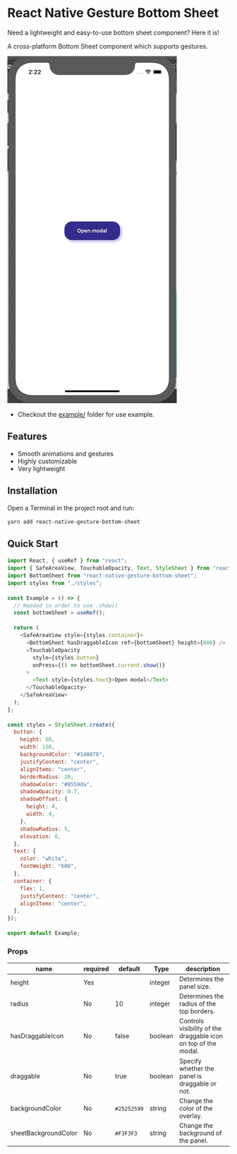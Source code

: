 # React Native Gesture Bottom Sheet

Need a lightweight and easy-to-use bottom sheet component? Here it is!

A cross-platform Bottom Sheet component which supports gestures.

![](bottom-sheet.gif)

- Checkout the [example/](https://github.com/kcotias/react-native-gesture-bottom-sheet/tree/master/examples) folder for use example.

## Features

- Smooth animations and gestures
- Highly customizable
- Very lightweight

## Installation

Open a Terminal in the project root and run:

```sh
yarn add react-native-gesture-bottom-sheet
```

## Quick Start

```js
import React, { useRef } from "react";
import { SafeAreaView, TouchableOpacity, Text, StyleSheet } from "react-native";
import BottomSheet from "react-native-gesture-bottom-sheet";
import styles from "./styles";

const Example = () => {
  // Needed in order to use .show()
  const bottomSheet = useRef();

  return (
    <SafeAreaView style={styles.container}>
      <BottomSheet hasDraggableIcon ref={bottomSheet} height={600} />
      <TouchableOpacity
        style={styles.button}
        onPress={() => bottomSheet.current.show()}
      >
        <Text style={styles.text}>Open modal</Text>
      </TouchableOpacity>
    </SafeAreaView>
  );
};

const styles = StyleSheet.create({
  button: {
    height: 50,
    width: 150,
    backgroundColor: "#140078",
    justifyContent: "center",
    alignItems: "center",
    borderRadius: 20,
    shadowColor: "#8559da",
    shadowOpacity: 0.7,
    shadowOffset: {
      height: 4,
      width: 4,
    },
    shadowRadius: 5,
    elevation: 6,
  },
  text: {
    color: "white",
    fontWeight: "600",
  },
  container: {
    flex: 1,
    justifyContent: "center",
    alignItems: "center",
  },
});

export default Example;
```

### Props
| name                      | required | default | Type    | description |
| ------------------------- | -------- | ----------| --------| ------------|
| height                    | Yes      |           | integer | Determines the panel size.|
| radius                    | No       | 10        | integer | Determines the radius of the top borders.|
| hasDraggableIcon          | No       | false     | boolean | Controls visibility of the draggable icon on top of the modal.|
| draggable                 | No       | true      | boolean | Specify whether the panel is draggable or not.|
| backgroundColor           | No       |`#25252599`| string  | Change the color of the overlay.|    
| sheetBackgroundColor      | No       |`#F3F3F3`  | string  | Change the background of the panel.|    
